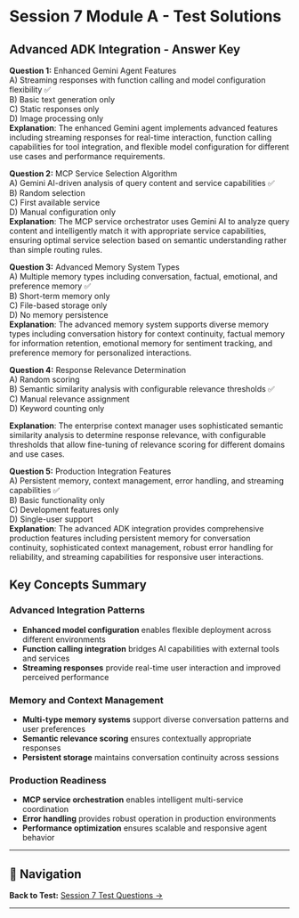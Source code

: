 # Session 7 Module A - Test Solutions

## Advanced ADK Integration - Answer Key

**Question 1:** Enhanced Gemini Agent Features  
A) Streaming responses with function calling and model configuration flexibility ✅  
B) Basic text generation only  
C) Static responses only  
D) Image processing only  
**Explanation**: The enhanced Gemini agent implements advanced features including streaming responses for real-time interaction, function calling capabilities for tool integration, and flexible model configuration for different use cases and performance requirements.

**Question 2:** MCP Service Selection Algorithm  
A) Gemini AI-driven analysis of query content and service capabilities ✅  
B) Random selection  
C) First available service  
D) Manual configuration only  
**Explanation**: The MCP service orchestrator uses Gemini AI to analyze query content and intelligently match it with appropriate service capabilities, ensuring optimal service selection based on semantic understanding rather than simple routing rules.

**Question 3:** Advanced Memory System Types  
A) Multiple memory types including conversation, factual, emotional, and preference memory ✅  
B) Short-term memory only  
C) File-based storage only  
D) No memory persistence  
**Explanation**: The advanced memory system supports diverse memory types including conversation history for context continuity, factual memory for information retention, emotional memory for sentiment tracking, and preference memory for personalized interactions.

**Question 4:** Response Relevance Determination  
A) Random scoring  
B) Semantic similarity analysis with configurable relevance thresholds ✅  
C) Manual relevance assignment  
D) Keyword counting only  

**Explanation**: The enterprise context manager uses sophisticated semantic similarity analysis to determine response relevance, with configurable thresholds that allow fine-tuning of relevance scoring for different domains and use cases.

**Question 5:** Production Integration Features  
A) Persistent memory, context management, error handling, and streaming capabilities ✅  
B) Basic functionality only  
C) Development features only  
D) Single-user support  
**Explanation**: The advanced ADK integration provides comprehensive production features including persistent memory for conversation continuity, sophisticated context management, robust error handling for reliability, and streaming capabilities for responsive user interactions.

## Key Concepts Summary

### Advanced Integration Patterns  
- **Enhanced model configuration** enables flexible deployment across different environments  
- **Function calling integration** bridges AI capabilities with external tools and services  
- **Streaming responses** provide real-time user interaction and improved perceived performance  

### Memory and Context Management  
- **Multi-type memory systems** support diverse conversation patterns and user preferences  
- **Semantic relevance scoring** ensures contextually appropriate responses  
- **Persistent storage** maintains conversation continuity across sessions  

### Production Readiness  
- **MCP service orchestration** enables intelligent multi-service coordination  
- **Error handling** provides robust operation in production environments  
- **Performance optimization** ensures scalable and responsive agent behavior

---

## 🧭 Navigation

**Back to Test:** [Session 7 Test Questions →](Session7_*.md#multiple-choice-test)

---

